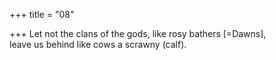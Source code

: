 +++
title = "08"

+++
Let not the clans of the gods, like rosy bathers [=Dawns],  
leave us behind like cows a scrawny (calf).  